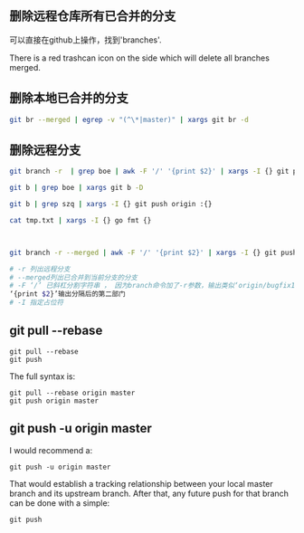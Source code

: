 ## 删除远程仓库所有已合并的分支

可以直接在github上操作，找到'branches'.

There is a red trashcan icon on the side which will delete all branches merged.



## 删除本地已合并的分支

````bash
git br --merged | egrep -v "(^\*|master)" | xargs git br -d
````



## 删除远程分支

```bash
git branch -r  | grep boe | awk -F '/' '{print $2}' | xargs -I {} git push origin :{}

git b | grep boe | xargs git b -D

git b | grep szq | xargs -I {} git push origin :{}

cat tmp.txt | xargs -I {} go fmt {}



git branch -r --merged | awk -F '/' '{print $2}' | xargs -I {} git push origin :{}

# -r 列出远程分支
# --merged列出已合并到当前分支的分支
# -F ‘/’ 已斜杠分割字符串 ， 因为branch命令加了-r参数，输出类似‘origin/bugfix1’, 分割后结果为 origin bugfix1
‘{print $2}’输出分隔后的第二部门
# -I 指定占位符
```

## git pull --rebase

```
git pull --rebase
git push
```

The full syntax is:

```
git pull --rebase origin master
git push origin master
```

## git push -u origin master

I would recommend a:

```
git push -u origin master
```

That would establish a tracking relationship between your local master branch and its upstream branch.
After that, any future push for that branch can be done with a simple:

```
git push
```